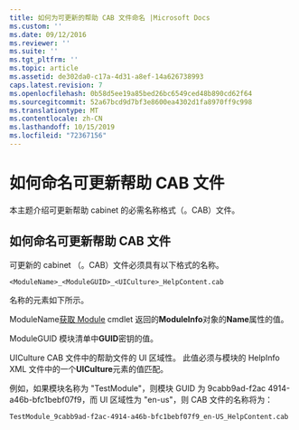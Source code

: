 ```yaml
---
title: 如何为可更新的帮助 CAB 文件命名 |Microsoft Docs
ms.custom: ''
ms.date: 09/12/2016
ms.reviewer: ''
ms.suite: ''
ms.tgt_pltfrm: ''
ms.topic: article
ms.assetid: de302da0-c17a-4d31-a8ef-14a626738993
caps.latest.revision: 7
ms.openlocfilehash: 0b58d5ee19a85bed26bc6549ced48b890cd62f64
ms.sourcegitcommit: 52a67bcd9d7bf3e8600ea4302d1fa8970ff9c998
ms.translationtype: MT
ms.contentlocale: zh-CN
ms.lasthandoff: 10/15/2019
ms.locfileid: "72367156"
---
```

# <a name="how-to-name-an-updatable-help-cab-file"></a>如何命名可更新帮助 CAB 文件

本主题介绍可更新帮助 cabinet 的必需名称格式（。CAB）文件。

## <a name="how-to-name-an-updatable-help-cab-file"></a>如何命名可更新帮助 CAB 文件

可更新的 cabinet （。CAB）文件必须具有以下格式的名称。

`<ModuleName>_<ModuleGUID>_<UICulture>_HelpContent.cab`

名称的元素如下所示。

ModuleName[获取 Module](/powershell/module/Microsoft.PowerShell.Core/Get-Module) cmdlet 返回的**ModuleInfo**对象的**Name**属性的值。

ModuleGUID 模块清单中**GUID**密钥的值。

UICulture CAB 文件中的帮助文件的 UI 区域性。 此值必须与模块的 HelpInfo XML 文件中的一个**UICulture**元素的值匹配。

例如，如果模块名称为 "TestModule"，则模块 GUID 为 9cabb9ad-f2ac 4914-a46b-bfc1bebf07f9，而 UI 区域性为 "en-us"，则 CAB 文件的名称将为：

`TestModule_9cabb9ad-f2ac-4914-a46b-bfc1bebf07f9_en-US_HelpContent.cab`